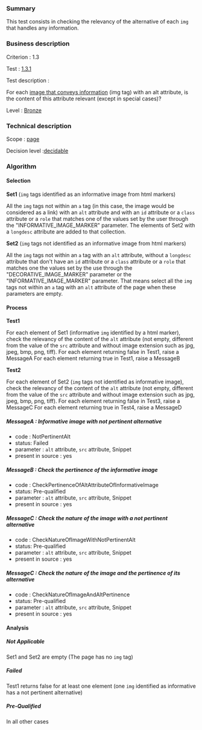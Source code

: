 ### Summary

This test consists in checking the relevancy of the alternative of each `img` that handles any information.

### Business description

Criterion : 1.3

Test : [1.3.1](http://www.accessiweb.org/index.php/accessiweb-22-english-version.html#test-1-3-1)

Test description :

For each [image that conveys information](http://www.accessiweb.org/index.php/glossary-76.html#mImgInfo) (img tag) with an alt attribute, is the content of this attribute relevant (except in special cases)?

Level : [Bronze](/en/category/rules-design/accessiweb-11/level/bronze)

### Technical description

Scope : [page](/en/category/rules-design/accessiweb-11/scope/page)

Decision level :[decidable](/en/category/rules-design/accessiweb-11/decision-level/decidable)

### Algorithm

#### Selection

**Set1** (`img` tags identified as an informative image from html markers)

All the `img` tags not within an `a` tag (in this case, the image would be considered as a link) with an `alt` attribute and with an `id` attribute or a `class` attribute or a `role` that matches one of the values set by the user through the "INFORMATIVE_IMAGE_MARKER" parameter.
The elements of Set2 with a `longdesc` attribute are added to that collection.

**Set2** (`img` tags not identified as an informative image from html markers)

All the `img` tags not within an `a` tag with an `alt` attribute, without a `longdesc` attribute that don't have an `id` attribute or a `class` attribute or a `role` that matches one the values set by the use through the "DECORATIVE_IMAGE_MARKER" parameter or the "INFORMATIVE_IMAGE_MARKER" parameter. That means select all the `img` tags not within an `a` tag with an `alt` attribute of the page when these parameters are empty.

#### Process

**Test1**

For each element of Set1 (informative `img` identified by a html marker), check the relevancy of the content of the `alt` attribute (not empty, different from the value of the `src` attribute and without image extension such as jpg, jpeg, bmp, png, tiff).
For each element returning false in Test1, raise a MessageA
For each element returning true in Test1, raise a MessageB

**Test2**

For each element of Set2 (`img` tags not identified as informative image), check the relevancy of the content of the `alt` attribute (not empty, different from the value of the `src` attribute and without image extension such as jpg, jpeg, bmp, png, tiff).
For each element returning false in Test3, raise a MessageC
For each element returning true in Test4, raise a MessageD

##### MessageA : Informative image with not pertinent alternative

-   code : NotPertinentAlt
-   status: Failed
-   parameter : `alt` attribute, `src` attribute, Snippet
-   present in source : yes

##### MessageB : Check the pertinence of the informative image
 
-   code : CheckPertinenceOfAltAttributeOfInformativeImage
-   status: Pre-qualified
-   parameter : `alt` attribute, `src` attribute, Snippet
-   present in source : yes

##### MessageC : Check the nature of the image with a not pertinent alternative

-   code : CheckNatureOfImageWithNotPertinentAlt
-   status: Pre-qualified
-   parameter : `alt` attribute, `src` attribute, Snippet
-   present in source : yes

##### MessageC : Check the nature of the image and the pertinence of its alternative

-   code : CheckNatureOfImageAndAltPertinence
-   status: Pre-qualified
-   parameter : `alt` attribute, `src` attribute, Snippet
-   present in source : yes

#### Analysis

##### Not Applicable

Set1 and Set2 are empty (The page has no `img` tag)

##### Failed

Test1 returns false for at least one element (one `img` identified as informative has a not pertinent alternative)

##### Pre-Qualified

In all other cases
